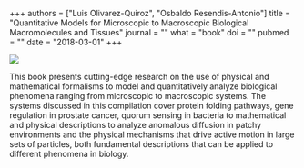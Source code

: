 +++
authors = ["Luis Olivarez-Quiroz", "Osbaldo Resendis-Antonio"]
title = "Quantitative Models for Microscopic to Macroscopic Biological Macromolecules and Tissues"
journal = ""
what = "book"
doi = ""
pubmed = ""
date = "2018-03-01"
+++

![](/media/quantitative_models.jpg)

This book presents cutting-edge research on the use of physical and
mathematical formalisms to model and quantitatively analyze biological
phenomena ranging from microscopic to macroscopic systems. The systems
discussed in this compilation cover protein folding pathways, gene regulation
in prostate cancer, quorum sensing in bacteria to mathematical and physical
descriptions to analyze anomalous diffusion in patchy environments and the
physical mechanisms that drive active motion in large sets of particles, both
fundamental descriptions that can be applied to different phenomena in biology.
